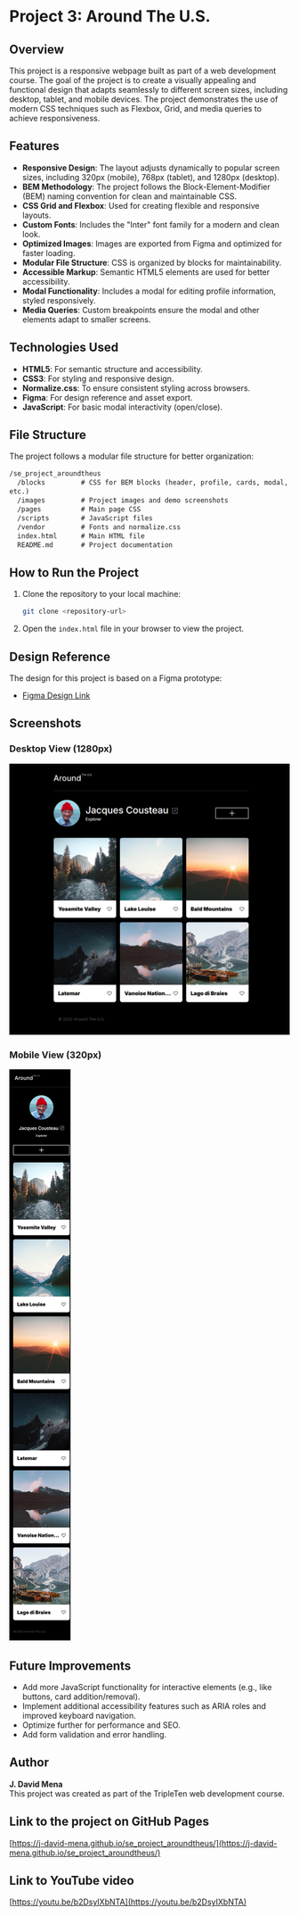 # Project 3: Around The U.S.

## Overview

This project is a responsive webpage built as part of a web development course. The goal of the project is to create a visually appealing and functional design that adapts seamlessly to different screen sizes, including desktop, tablet, and mobile devices. The project demonstrates the use of modern CSS techniques such as Flexbox, Grid, and media queries to achieve responsiveness.

## Features

- **Responsive Design**: The layout adjusts dynamically to popular screen sizes, including 320px (mobile), 768px (tablet), and 1280px (desktop).
- **BEM Methodology**: The project follows the Block-Element-Modifier (BEM) naming convention for clean and maintainable CSS.
- **CSS Grid and Flexbox**: Used for creating flexible and responsive layouts.
- **Custom Fonts**: Includes the "Inter" font family for a modern and clean look.
- **Optimized Images**: Images are exported from Figma and optimized for faster loading.
- **Modular File Structure**: CSS is organized by blocks for maintainability.
- **Accessible Markup**: Semantic HTML5 elements are used for better accessibility.
- **Modal Functionality**: Includes a modal for editing profile information, styled responsively.
- **Media Queries**: Custom breakpoints ensure the modal and other elements adapt to smaller screens.

## Technologies Used

- **HTML5**: For semantic structure and accessibility.
- **CSS3**: For styling and responsive design.
- **Normalize.css**: To ensure consistent styling across browsers.
- **Figma**: For design reference and asset export.
- **JavaScript**: For basic modal interactivity (open/close).

## File Structure

The project follows a modular file structure for better organization:

```
/se_project_aroundtheus
  /blocks         # CSS for BEM blocks (header, profile, cards, modal, etc.)
  /images         # Project images and demo screenshots
  /pages          # Main page CSS
  /scripts        # JavaScript files
  /vendor         # Fonts and normalize.css
  index.html      # Main HTML file
  README.md       # Project documentation
```

## How to Run the Project

1. Clone the repository to your local machine:
   ```bash
   git clone <repository-url>
   ```
2. Open the `index.html` file in your browser to view the project.

## Design Reference

The design for this project is based on a Figma prototype:

- [Figma Design Link](https://www.figma.com/design/Es8zZP3ARGH9JGcw60i3OD/Sprint-3_-Around-the-US?node-id=7505-2&t=KeRLLNgbMsK5zBZR-0)

## Screenshots

### Desktop View (1280px)

![Desktop View](images/demo/1280px_screenshot.png)

### Mobile View (320px)

![Mobile View](images/demo/320px.png)

## Future Improvements

- Add more JavaScript functionality for interactive elements (e.g., like buttons, card addition/removal).
- Implement additional accessibility features such as ARIA roles and improved keyboard navigation.
- Optimize further for performance and SEO.
- Add form validation and error handling.

## Author

**J. David Mena**  
This project was created as part of the TripleTen web development course.

## Link to the project on GitHub Pages

[https://j-david-mena.github.io/se_project_aroundtheus/](https://j-david-mena.github.io/se_project_aroundtheus/)

## Link to YouTube video

[https://youtu.be/b2DsyIXbNTA](https://youtu.be/b2DsyIXbNTA)
